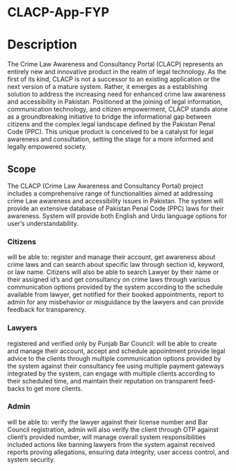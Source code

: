 # CLACP-App-FYP

<h1>Description</h1>
    The Crime Law Awareness and Consultancy Portal (CLACP) represents an entirely new and innovative product in the realm of legal technology. As the first of its kind, CLACP is not a successor to an existing application or the next version of a mature system. Rather, it emerges as a establishing solution to address the increasing need for enhanced crime law awareness and accessibility in Pakistan. Positioned at the joining of legal information, communication technology, and citizen empowerment, CLACP stands alone as a groundbreaking initiative to bridge the informational gap between citizens and the complex legal landscape defined by the Pakistan Penal Code (PPC). This unique product is conceived to be a catalyst for legal awareness and consultation, setting the stage for a more informed and legally empowered society.
<h2>Scope</h2>
The CLACP (Crime Law Awareness and Consultancy Portal) project includes a comprehensive range of functionalities aimed at addressing crime Law awareness and accessibility issues in Pakistan. The system will provide an extensive database of Pakistan Penal Code (PPC) laws for their awareness. System will provide both English and Urdu language options for user’s understandability.
<h3>Citizens</h3> will be able to: register and manage their account, get awareness about crime laws and can search about specific law through section id, keyword, or law name. Citizens will also be able to search Lawyer by their name or their assigned id’s and get consultancy on crime laws through various communication options provided by the system according to the schedule available from lawyer, get notified for their booked appointments, report to admin for any misbehavior or misguidance by the lawyers and can provide feedback for transparency. 
<h3>Lawyers</h3> registered and verified only by Punjab Bar Council: will be able to create and manage their account, accept and schedule appointment provide legal advice to the clients through multiple communication options provided by the system against their consultancy fee using multiple payment gateways integrated by the system, can engage with multiple clients according to their scheduled time, and maintain their reputation on transparent feed-backs to get more clients. 
<h3>Admin</h3> will be able to: verify the lawyer against their license number and Bar Council registration, admin will also verify the client through OTP against client’s provided number, will manage overall system responsibilities included actions like banning lawyers from the system against received reports proving allegations, ensuring data integrity, user access control, and system security.


